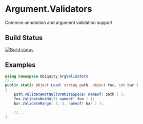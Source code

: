 # Argument.Validators
Common annotation and argument validation support

## Build Status
[![Build status](https://ci.appveyor.com/api/projects/status/2tm3k19g98piya52/branch/master?svg=true)](https://ci.appveyor.com/project/UbiquityDotNet/argument-validators/branch/master)


## Examples

```C#
using namespace Ubiquity.ArgValidators
//...
public static object Load( string path, object foo, int bar )
{
    path.ValidateNotNullOrWhiteSpace( nameof( path ) );
    foo.ValidateNotNull( nameof( foo ) );
    bar.ValidateRange( 3, 5, nameof( bar ) );

    //...
}
```

